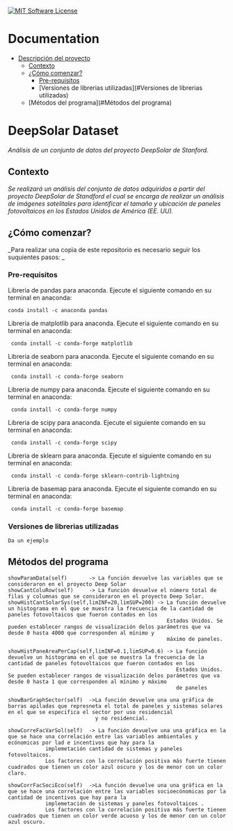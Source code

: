 
[![MIT Software License](https://img.shields.io/badge/license-MIT-blue.svg?style=flat-square)](LICENSE.md)

# Documentation
* [Descripción del proyecto](#DeepSolar-Dataset)
    - [Contexto](#Contexto)
    - [¿Cómo comenzar?](#Comenzando)
        - [Pre-requisitos](#Pre-requisitos)
        - [Versiones de librerias utilizadas](#Versiones de librerias utilizadas)
    - [Métodos del programa](#Métodos del programa)
     

# DeepSolar Dataset
_Análisis de un conjunto de datos del proyecto DeepSolar de Stanford._

## Contexto

_Se realizará un análisis del conjunto de datos adquiridos a partir del proyecto DeepSolar de Standford el cual se encarga de realizar un análisis de imágenes satelitales para identificar el tamaño y ubicación de paneles fotovoltaicos en los Estados Unidos de América (EE. UU)._  

## ¿Cómo comenzar? 

_Para realizar una copìa de este repositorio es necesario seguir los suquientes pasos: _

### Pre-requisitos

Libreria de pandas para anaconda. Ejecute el siguiente comando en su terminal en anaconda:

```
conda install -c anaconda pandas 
```


Libreria de matplotlib para anaconda. Ejecute el siguiente comando en su terminal en anaconda:

```
 conda install -c conda-forge matplotlib 
```


Libreria de seaborn para anaconda. Ejecute el siguiente comando en su terminal en anaconda:

```
 conda install -c conda-forge seaborn 
```


Libreria de numpy para anaconda. Ejecute el siguiente comando en su terminal en anaconda:

```
 conda install -c conda-forge numpy 
```

Libreria de scipy para anaconda. Ejecute el siguiente comando en su terminal en anaconda:

```
 conda install -c conda-forge scipy 
```



Libreria de sklearn para anaconda. Ejecute el siguiente comando en su terminal en anaconda:

```
 conda install -c conda-forge sklearn-contrib-lightning 
 ```


Libreria de basemap para anaconda. Ejecute el siguiente comando en su terminal en anaconda:

```
 conda install -c conda-forge basemap 
 ```



### Versiones de librerias utilizadas
```
Da un ejemplo
```

## Métodos del programa 


```
showParamData(self)       -> La función devuelve las variables que se consideraron en el proyecto Deep Solar
showCantColuRow(self)     -> La función devuelve el número total de filas y columnas que se consideraron en el proyecto Deep Solar.
showHistCantSolarSys(self,limINF=20,limSUP=200) -> La función devuelve un histograma en el que se muestra la frecuencia de la cantidad de paneles fotovoltaicos que fueron contados en los 
                                                   Estados Unidos. Se pueden establecer rangos de visualización delos parámetros que va desde 0 hasta 4000 que corresponden al mínimo y 
                                                   máximo de paneles.
```

```
showHistPaneAreaPerCap(self,limINF=0.1,limSUP=0.6) -> La función devuelve un histograma en el que se muestra la frecuencia de la cantidad de paneles fotovoltaicos que fueron contados en los
                                                      Estados Unidos. Se pueden establecer rangos de visualización delos parámetros que va desde 0 hasta 1 que corresponden al mínimo y máximo 
                                                      de paneles
```


```
showBarGraphSector(self)  ->La función devuelve una una gráfica de barras apiladas que represneta el total de paneles y sistemas solares en el que se especifica el sector por uso residencial 
                            y no residencial.
```
```
showCorreFacVarSol(self)  -> La función devuelve una una gráfica en la que se hace una correlación entre las variables ambientales y ecónomicas por lad e incentivos que hay para la 
            implemetación cantidad de sistemas y paneles fotovoltaicos.
            Los factores con la correlación positiva más fuerte tienen cuadrados que tienen un color azul oscuro y los de menor con un color claro.
```
```
showCorrFacSociEco(self)  ->La función devuelve una una gráfica en la que se hace una correlación entre las variables socioecónomicas por la cantidad de incentivos que hay para la 
            implemetación de sistemas y paneles fotovoltaicos .
            Los factores con la correlación positiva más fuerte tienen cuadrados que tienen un color verde acuoso y los de menor con un color azul oscuro.
```